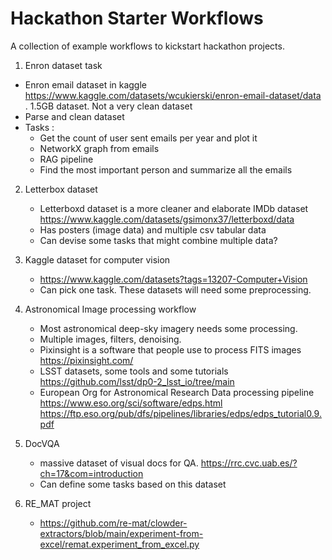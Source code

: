 # Hackathon Starter Workflows
 A collection of example workflows to kickstart hackathon projects.

 1. Enron dataset task
 - Enron email dataset in kaggle https://www.kaggle.com/datasets/wcukierski/enron-email-dataset/data . 1.5GB dataset. Not a very clean dataset
 - Parse and clean dataset
 - Tasks :
   * Get the count of user sent emails per year and plot it
   * NetworkX graph from emails
   * RAG pipeline
   * Find the most important person and summarize all the emails

  2. Letterbox dataset
     - Letterboxd dataset is a more cleaner and elaborate IMDb dataset https://www.kaggle.com/datasets/gsimonx37/letterboxd/data
     - Has posters (image data) and multiple csv tabular data
     - Can devise some tasks that might combine multiple data?

3. Kaggle dataset for computer vision
   - https://www.kaggle.com/datasets?tags=13207-Computer+Vision
   - Can pick one task. These datasets will need some preprocessing.

4. Astronomical Image processing workflow
   - Most astronomical deep-sky imagery needs some processing.
   - Multiple images, filters, denoising.
   - Pixinsight is a software that people use to process FITS images https://pixinsight.com/
   - LSST datasets, some tools and some tutorials https://github.com/lsst/dp0-2_lsst_io/tree/main
   - European Org for Astronomical Research Data processing pipeline https://www.eso.org/sci/software/edps.html https://ftp.eso.org/pub/dfs/pipelines/libraries/edps/edps_tutorial0.9.pdf 

5. DocVQA
   - massive dataset of visual docs for QA. https://rrc.cvc.uab.es/?ch=17&com=introduction
   - Can define some tasks based on this dataset
  
 6. RE_MAT project
    - https://github.com/re-mat/clowder-extractors/blob/main/experiment-from-excel/remat.experiment_from_excel.py
